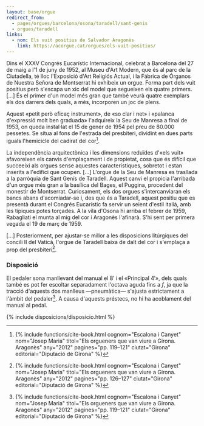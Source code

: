 ```yaml
---
layout: base/orgue
redirect_from:
  - pages/orgues/barcelona/osona/taradell/sant-genis
  - orgues/taradell
links:
  - nom: Els vuit positius de Salvador Aragonès
    link: https://acorgue.cat/orgues/els-vuit-positius/
---
```


Dins el XXXV Congrés Eucarístic Internacional, celebrat a Barcelona del 27 de maig a l'1 de juny de 1952, al Museu d'Art Modern,
que és al parc de la Ciutadella, té lloc l'Exposició d'Art Religiós Actual, i la Fábrica de Órganos de Nuestra Señora de
Montserrat hi exhibeix un orgue. Forma part dels vuit positius però s'escapa un xic del model que segueixen els quatre
primers. […] És el primer d'un model més gran que també veurà quatre exemplars els dos darrers dels quals, a més,
incorporen un joc de plens.

Aquest «petit però eficaç instrument», de «so clar i net» i «palanca d'expressió molt ben graduada» l'adquireix la Seu
de Manresa a final de 1953, on queda instal·lat el 15 de gener de 1954 pel preu de 80.000 pessetes. Se situa al fons de l'estrada
del presbiteri, dividint en dues parts iguals l'hemicicle del cadirat del cor[^1].

La independència arquitectònica i les dimensions reduïdes d'«els vuit» afavoreixen els canvis d'emplaçament i de propietat, cosa que és difícil que succeeixi als orgues sense aquestes característiques, sobretot i estan inserits a l'edifici que ocupen.
[…] L'orgue de la Seu de Manresa es trasllada a la parròquia de Sant Genís de Taradell. Aquest canvi el propicia l'arribada d'un orgue més gran
a la basílica del Bages, el Puggina, procedent del monestir de Montserrat. Curiosament, els dos orgues s'intercanviaran
els bancs abans d'acomiadar-se i, des que és a Taradell, aquest positiu que es presentà durant el Congrés Eucarístic fa servir
un seient d'estil italià, amb les típiques potes torçades. A la vila d'Osona hi arriba el febrer de 1959, Rabagliati el munta al mig del cor i Aragonès l'afinarà. S'hi sent per primera vegada el 19 de març de 1959.

[…] Posteriorment, per ajustar-se millor a les disposicions litúrgiques del concili II del Vaticà, l'orgue de Taradell
baixa de dalt del cor i s'emplaça a prop del presbiteri[^2].

### Disposició

El pedaler sona manllevant del manual el 8′ i el «Principal 4′», dels quals també
es pot fer escoltar separadament l'octava aguda fins a _f_, ja que la tracció d'aquests dos manlleus —pneumàtica— s'ajusta
estrictament a l'àmbit del pedaler[^1]. A causa d'aquests préstecs, no hi ha acoblament del manual al pedal.

{% include disposicions/disposicio.html %}

[^1]: {% include functions/cite-book.html cognom="Escalona i Canyet" nom="Josep Maria" titol="Els orgueners que van viure a Girona. Aragonès" any="2012" pagines="pp. 119–121" ciutat="Girona" editorial="Diputació de Girona" %}
[^2]: {% include functions/cite-book.html cognom="Escalona i Canyet" nom="Josep Maria" titol="Els orgueners que van viure a Girona. Aragonès" any="2012" pagines="pp. 126–127" ciutat="Girona" editorial="Diputació de Girona" %}
